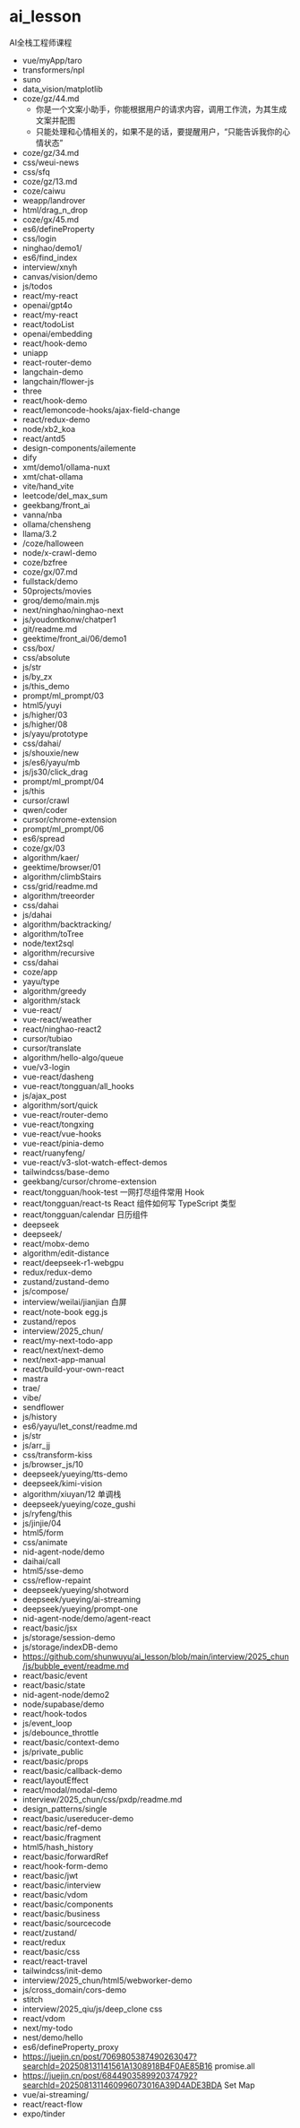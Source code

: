 # ai_lesson
AI全栈工程师课程
- vue/myApp/taro
- transformers/npl
- suno
- data_vision/matplotlib
-  coze/gz/44.md
    - 你是一个文案小助手，你能根据用户的请求内容，调用工作流，为其生成文案并配图
    - 只能处理和心情相关的，如果不是的话，要提醒用户，“只能告诉我你的心情状态”
- coze/gz/34.md
- css/weui-news
- css/sfq
- coze/gz/13.md
- coze/caiwu
- weapp/landrover
- html/drag_n_drop
- coze/gx/45.md
- es6/defineProperty
- css/login
- ninghao/demo1/
- es6/find_index
- interview/xnyh
- canvas/vision/demo
- js/todos
- react/my-react
- openai/gpt4o  
- react/my-react
- react/todoList
- openai/embedding
- react/hook-demo
- uniapp
- react-router-demo
- langchain-demo
- langchain/flower-js
- three
- react/hook-demo
- react/lemoncode-hooks/ajax-field-change
- react/redux-demo
- node/xb2_koa
- react/antd5
- design-components/ailemente
- dify
- xmt/demo1/ollama-nuxt
- xmt/chat-ollama
- vite/hand_vite
- leetcode/del_max_sum
- geekbang/front_ai
- vanna/nba
- ollama/chensheng
- llama/3.2
- /coze/halloween
- node/x-crawl-demo
- coze/bzfree
- coze/gx/07.md
- fullstack/demo 
- 50projects/movies
- groq/demo/main.mjs
- next/ninghao/ninghao-next
- js/youdontkonw/chatper1
- git/readme.md
- geektime/front_ai/06/demo1
- css/box/
- css/absolute
- js/str
- js/by_zx
- js/this_demo
- prompt/ml_prompt/03
- html5/yuyi
- js/higher/03
- js/higher/08
- js/yayu/prototype
- css/dahai/
- js/shouxie/new
- js/es6/yayu/mb
- js/js30/click_drag
- prompt/ml_prompt/04
- js/this
- cursor/crawl
- qwen/coder
- cursor/chrome-extension
- prompt/ml_prompt/06
- es6/spread
- coze/gx/03 
- algorithm/kaer/
- geektime/browser/01
- algorithm/climbStairs
- css/grid/readme.md
- algorithm/treeorder
- css/dahai
- js/dahai
- algorithm/backtracking/
- algorithm/toTree
- node/text2sql
- algorithm/recursive
- css/dahai
- coze/app 
- yayu/type
- algorithm/greedy
- algorithm/stack
- vue-react/
- vue-react/weather
- react/ninghao-react2
- cursor/tubiao
- cursor/translate
- algorithm/hello-algo/queue
- vue/v3-login
- vue-react/dasheng
- vue-react/tongguan/all_hooks
- js/ajax_post
- algorithm/sort/quick
- vue-react/router-demo
- vue-react/tongxing
- vue-react/vue-hooks
- vue-react/pinia-demo
- react/ruanyfeng/
- vue-react/v3-slot-watch-effect-demos
- tailwindcss/base-demo
- geekbang/cursor/chrome-extension
- react/tongguan/hook-test 一网打尽组件常用 Hook
- react/tongguan/react-ts React 组件如何写 TypeScript 类型
- react/tongguan/calendar 日历组件
- deepseek
- deepseek/
- react/mobx-demo
- algorithm/edit-distance
- react/deepseek-r1-webgpu 
- redux/redux-demo
- zustand/zustand-demo
- js/compose/
- interview/weilai/jianjian
    白屏 
- react/note-book
    egg.js 
- zustand/repos
- interview/2025_chun/
- react/my-next-todo-app
- react/next/next-demo
- next/next-app-manual
- react/build-your-own-react
- mastra
- trae/
- vibe/
- sendflower
- js/history
- es6/yayu/let_const/readme.md
- js/str
- js/arr_jj
- css/transform-kiss
- js/browser_js/10
- deepseek/yueying/tts-demo
- deepseek/kimi-vision
- algorithm/xiuyan/12 单调栈
- deepseek/yueying/coze_gushi
- js/ryfeng/this
- js/jinjie/04
- html5/form
- css/animate
- nid-agent-node/demo
- daihai/call
- html5/sse-demo
- css/reflow-repaint
- deepseek/yueying/shotword
- deepseek/yueying/ai-streaming
- deepseek/yueying/prompt-one
- nid-agent-node/demo/agent-react
- react/basic/jsx
- js/storage/session-demo
- js/storage/indexDB-demo
- https://github.com/shunwuyu/ai_lesson/blob/main/interview/2025_chun/js/bubble_event/readme.md
- react/basic/event
- react/basic/state
- nid-agent-node/demo2
- node/supabase/demo
- react/hook-todos 
- js/event_loop
- js/debounce_throttle
- react/basic/context-demo
- js/private_public
- react/basic/props
- react/basic/callback-demo
- react/layoutEffect
- react/modal/modal-demo 
- interview/2025_chun/css/pxdp/readme.md
- design_patterns/single
- react/basic/usereducer-demo
- react/basic/ref-demo
- react/basic/fragment
- html5/hash_history
- react/basic/forwardRef
- react/hook-form-demo
- react/basic/jwt
- react/basic/interview
- react/basic/vdom
- react/basic/components
- react/basic/business
- react/basic/sourcecode
- react/zustand/
- react/redux
- react/basic/css
- react/react-travel
- tailwindcss/init-demo
- interview/2025_chun/html5/webworker-demo
- js/cross_domain/cors-demo
- stitch
- interview/2025_qiu/js/deep_clone
    css 
- react/vdom
- next/my-todo
- nest/demo/hello
- es6/defineProperty_proxy
- https://juejin.cn/post/7069805387490263047?searchId=202508131141561A1308918B4F0AE85B16 promise.all
- https://juejin.cn/post/6844903589920374792?searchId=2025081311460996073016A39D4ADE3BDA Set Map 
- vue/ai-streaming/
- react/react-flow
- expo/tinder